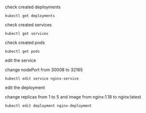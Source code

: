 check created deployments
```
kubectl get deployments 
```
check created services
```
kubectl get services
```

check created pods
```
kubectl get pods
```

edit the service 

change nodePort from 30008 to 32165
```
kubectl edit service nginx-service
```

edit the deployment

change replicas from 1 to 5 and image from nginx:1.18 to nginx:latest
```
kubectl edit deployment nginx-deployment
```

